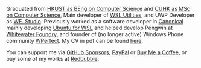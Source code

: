 Graduated from [HKUST as BEng on Computer Science](https://www.cse.ust.hk/) and [CUHK as MSc on Computer Science](http://msc.cse.cuhk.edu.hk), Main developer of [WSL Utilities](https://wslutiliti.es), and UWP Developer as [WE. Studio](https://github.com/wedotstudio). Previously worked as a software developer in [Canonical](https://canonical.com) mainly developing [Ubuntu for WSL](https://ubuntu.com/wsl) and helped develop Pengwin at [Whitewater Foundry](https://whitewaterfoundry.com), and founder of (no longer active) Windows Phone community [WPerfect](https://wp8bartemp.wordpress.com/). My CV in pdf can be found [here](https://cdn.patrickwu.space/base/cv.pdf).

You can support me via [GitHub Sponsors](https://github.com/sponsors/patrick330602), [PayPal](https://www.paypal.me/callmepk/) or [Buy Me a Coffee](https://www.buymeacoffee.com/callmepk), or buy some of my works at [Redbubble](https://callmepk.redbubble.com).